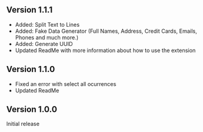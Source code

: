 ## Version 1.1.1

- Added: Split Text to Lines
- Added: Fake Data Generator (Full Names, Address, Credit Cards, Emails, Phones and much more.)
- Added: Generate UUID
- Updated ReadMe with more information about how to use the extension

## Version 1.1.0

- Fixed an error with select all ocurrences
- Updated ReadMe


## Version 1.0.0

Initial release
